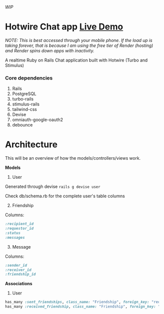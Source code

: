 *WIP*
# Hotwire Chat app [Live Demo](https://tik-talk-web.onrender.com/)
*NOTE: This is best accessed through your mobile phone. If the load up is taking forever, that is because I am using the free tier of Render (hosting) and Render spins down apps with inactivity.*

A realtime Ruby on Rails Chat application built with Hotwire (Turbo and Stimulus)

### Core dependencies

1. Rails
2. PostgreSQL
3. turbo-rails
4. stimulus-rails
5. tailwind-css
6. Devise 
7. omniauth-google-oauth2
8. debounce

# Architecture

This will be an overview of how the models/controllers/views work.

**Models**

1. User

Generated through devise
`rails g devise user`

Check db/schema.rb for the complete user's table columns 

2. Friendship

Columns:
```ruby
:recipient_id
:requestor_id
:status
:messages
```

3. Message

Columns:
```ruby
:sender_id
:receiver_id
:friendship_id
```

**Associations**

1. User

```ruby
has_many :sent_friendships, class_name: "Friendship", foreign_key: "requestor_id"
has_many :received_friendship, class_name: "Friendship", foreign_key: "recipient_id"
```

